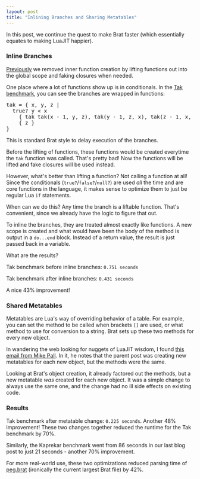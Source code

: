 ```yaml
---
layout: post
title: "Inlining Branches and Sharing Metatables"
---
```


In this post, we continue the quest to make Brat faster (which essentially equates to making LuaJIT happier).

### Inline Branches

[Previously](http://brat-lang.org/2015/09/07/faking-closures.html) we removed inner function creation by lifting functions out into the
global scope and faking closures when needed.

One place where a lot of functions show up is in conditionals. In the [Tak benchmark](https://github.com/presidentbeef/brat/blob/8448fabd7a2970a8d7715e52bc47a279750676a9/examples/tak.brat), you can see the branches are wrapped in functions:

<pre id='vimCodeElement'>
tak = <span class="Special">{</span> x, y, z |
  true? y &lt; x
    <span class="Special">{</span> tak tak(x - <span class="Constant">1</span>, y, z), tak(y - <span class="Constant">1</span>, z, x), tak(z - <span class="Constant">1</span>, x, y) <span class="Special">}</span>
    <span class="Special">{</span> z <span class="Special">}</span>
<span class="Special">}</span>
</pre>

This is standard Brat style to delay execution of the branches.

Before the lifting of functions, these functions would be created everytime the `tak` function was called. That's pretty bad!
Now the functions will be lifted and fake closures will be used instead.

However, what's better than lifting a function? Not calling a function at all! Since the conditionals (`true?`/`false?`/`null?`) are used *all* the time
and are core functions in the language, it makes sense to optimize them to just be regular Lua `if` statements.

When can we do this? Any time the branch is a liftable function. That's convenient, since we already have the logic to figure that out.

To inline the branches, they are treated almost exactly like functions. A new scope is created and what would have been the body of the method
is output in a `do...end` block. Instead of a return value, the result is just passed back in a variable.

What are the results?

Tak benchmark before inline branches: `0.751 seconds`

Tak benchmark after inline branches: `0.431 seconds`

A nice 43% improvement!

### Shared Metatables

Metatables are Lua's way of overriding behavior of a table. For example, you can set the method to be called when brackets `[]` are used, or what
method to use for conversion to a string. Brat sets up these two methods for every new object.

In wandering the web looking for nuggets of LuaJIT wisdom, I found [this email from Mike Pall](http://lua-users.org/lists/lua-l/2011-02/msg01102.html).
In it, he notes that the parent post was creating new metatables for each new object, but the methods were the same.

Looking at Brat's object creation, it already factored out the methods, but a new metatable _was_ created for each new object.
It was a simple change to always use the same one, and the change had no ill side effects on existing code.

### Results

Tak benchmark after metatable change: `0.225 seconds`. Another 48% improvement! These two changes together reduced the runtime for the Tak benchmark by 70%.

Similarly, the Kaprekar benchmark went from 86 seconds in our last blog post to just 21 seconds - another 70% improvement.

For more real-world use, these two optimizations reduced parsing time of [peg.brat](https://github.com/presidentbeef/brat/blob/8448fabd7a2970a8d7715e52bc47a279750676a9/stdlib/peg.brat) (ironically the current largest Brat file) by 42%.

